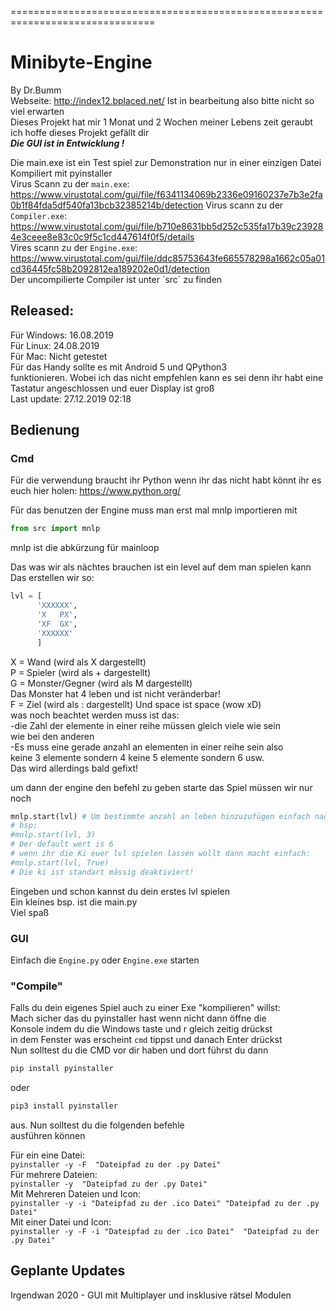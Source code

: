 ===============================================================================
# Minibyte-Engine  
By Dr.Bumm  
Webseite: http://index12.bplaced.net/  Ist in bearbeitung also bitte nicht so viel erwarten  
Dieses Projekt hat mir 1 Monat und 2 Wochen meiner Lebens zeit geraubt ich hoffe dieses Projekt gefällt dir   
___Die GUI ist in Entwicklung **!**___

Die main.exe ist ein Test spiel zur Demonstration nur in einer einzigen Datei   
Kompiliert mit pyinstaller  
Virus Scann zu der `main.exe`:    
https://www.virustotal.com/gui/file/f6341134069b2336e09160237e7b3e2fa0b1f84fda5df540fa13bcb32385214b/detection
Virus scann zu der `Compiler.exe`:    
https://www.virustotal.com/gui/file/b710e8631bb5d252c535fa17b39c239284e3ceee8e83c0c9f5c1cd447614f0f5/details    
Vires scann zu der `Engine.exe`:    
https://www.virustotal.com/gui/file/ddc85753643fe665578298a1662c05a01cd36445fc58b2092812ea189202e0d1/detection     
Der uncompilierte Compiler ist unter ´src´ zu finden    
  
Released:   
-  
Für Windows: 16.08.2019   
Für Linux: 24.08.2019   
Für Mac: Nicht getestet   
Für das Handy sollte es mit Android 5 und QPython3  
funktionieren. Wobei ich das nicht empfehlen kann es sei denn ihr habt eine Tastatur angeschlossen und euer Display ist groß    
Last update: 27.12.2019 02:18
  
Bedienung  
-  
### Cmd
Für die verwendung braucht ihr Python wenn ihr das nicht habt könnt ihr es euch hier holen: https://www.python.org/    
     
Für das benutzen der Engine muss man erst mal mnlp importieren mit 
```python
from src import mnlp
```  
mnlp ist die abkürzung für mainloop  
  
Das was wir als nächtes brauchen ist ein level auf dem man spielen kann  
Das erstellen wir so:  
```python
lvl = [     
      'XXXXXX',      
      'X   PX',     
      'XF  GX',     
      'XXXXXX'    
      ]    
```
  
X = Wand (wird als X dargestellt)  
P = Spieler (wird als + dargestellt)   
G = Monster/Gegner (wird als M dargestellt)      
Das Monster hat 4 leben und ist nicht veränderbar!    
F = Ziel (wird als : dargestellt) 
Und space ist space (wow xD)  
was noch beachtet werden muss ist das:  
-die Zahl der elemente in einer reihe müssen gleich viele wie sein   
wie bei den anderen  
-Es muss eine gerade anzahl an elementen in einer reihe sein also  
keine 3 elemente sondern 4 keine 5 elemente sondern 6 usw.  
Das wird allerdings bald gefixt!
  
um dann der engine den befehl zu geben starte das Spiel müssen wir nur  
noch 
```python 
mnlp.start(lvl) # Um bestimmte anzahl an leben hinzuzufügen einfach nach lvl die leben schreiben
# bsp:
#mnlp.start(lvl, 3) 
# Der default wert is 6
# wenn ihr die Ki euer lvl spielen lassen wollt dann macht einfach:
#mnlp.start(lvl, True)
# Die ki ist standart mässig deaktiviert!
```
Eingeben und schon kannst du dein erstes lvl spielen  
Ein kleines bsp. ist die main.py  
Viel spaß  
   
### GUI
Einfach die `Engine.py` oder `Engine.exe` starten
### "Compile"
Falls du dein eigenes Spiel auch zu einer Exe "kompilieren" willst:    
Mach sicher das du pyinstaller hast wenn nicht dann öffne die     
Konsole indem du die Windows taste und r gleich zeitig drückst      
in dem Fenster was erscheint `cmd` tippst und danach Enter drückst   
Nun solltest du die CMD vor dir haben und dort führst du dann    
```python
pip install pyinstaller
``` 
oder
```python
pip3 install pyinstaller
```
aus. Nun solltest du die folgenden befehle   
ausführen können  
   
Für ein eine Datei:  
`pyinstaller -y -F  "Dateipfad zu der .py Datei"`  
Für mehrere Dateien:  
`pyinstaller -y  "Dateipfad zu der .py Datei"`  
Mit Mehreren Dateien und Icon:  
`pyinstaller -y -i "Dateipfad zu der .ico Datei" "Dateipfad zu der .py Datei"`  
Mit einer Datei und Icon:   
`pyinstaller -y -F -i "Dateipfad zu der .ico Datei"  "Dateipfad zu der .py Datei"`  

Geplante Updates
-                 
Irgendwan 2020 - GUI mit Multiplayer und insklusive rätsel Modulen       

